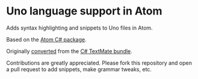 # Uno language support in Atom

Adds syntax highlighting and snippets to Uno files in Atom.

Based on the [Atom C# package](https://github.com/atom/language-csharp).

Originally [converted](http://atom.io/docs/latest/converting-a-text-mate-bundle)
from the [C# TextMate bundle](https://github.com/wintermi/csharp-tmbundle).

Contributions are greatly appreciated. Please fork this repository and open a
pull request to add snippets, make grammar tweaks, etc.
